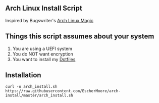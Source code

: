## Arch Linux Install Script

Inspired by Bugswriter's [Arch Linux Magic](https://github.com/bugswriter/arch-linux-magic) 

## Things this script assumes about your system
 
1. You are using a UEFI system
1. You do NOT want encryption
1. You want to install my [Dotfiles](https://github.com/EscherMoore/Dotfiles)

## Installation

```
curl -o arch_install.sh https://raw.githubusercontent.com/EscherMoore/arch-install/master/arch_install.sh
```
